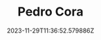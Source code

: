 ---
title: "Pedro Cora"
category: "IndieWeb & Personal Blogs"
site_url: https://blog.pcora.eu/
feed_url: https://blog.pcora.eu/feed.xml
date: 2023-11-29T11:36:52.579886Z
domain: blog.pcora.eu

---